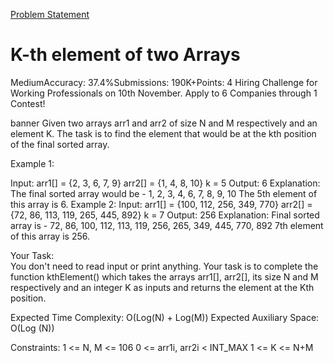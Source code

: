 [Problem Statement](https://practice.geeksforgeeks.org/problems/k-th-element-of-two-sorted-array1317/1)

# K-th element of two Arrays
MediumAccuracy: 37.4%Submissions: 190K+Points: 4
Hiring Challenge for Working Professionals on 10th November.
Apply to 6 Companies through 1 Contest! 

banner
Given two arrays arr1 and arr2 of size N and M respectively and an element K. The task is to find the element that would be at the kth position of the final sorted array.
 

Example 1:

Input:
arr1[] = {2, 3, 6, 7, 9}
arr2[] = {1, 4, 8, 10}
k = 5
Output:
6
Explanation:
The final sorted array would be -
1, 2, 3, 4, 6, 7, 8, 9, 10
The 5th element of this array is 6.
Example 2:
Input:
arr1[] = {100, 112, 256, 349, 770}
arr2[] = {72, 86, 113, 119, 265, 445, 892}
k = 7
Output:
256
Explanation:
Final sorted array is - 72, 86, 100, 112,
113, 119, 256, 265, 349, 445, 770, 892
7th element of this array is 256.

Your Task:  
You don't need to read input or print anything. Your task is to complete the function kthElement() which takes the arrays arr1[], arr2[], its size N and M respectively and an integer K as inputs and returns the element at the Kth position.


Expected Time Complexity: O(Log(N) + Log(M))
Expected Auxiliary Space: O(Log (N))


Constraints:
1 <= N, M <= 106
0 <= arr1i, arr2i < INT_MAX
1 <= K <= N+M